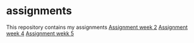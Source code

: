 # assignments
This repository contains my assignments
[Assignment week 2](https://github.com/Mimis5/ass/blob/master/Assignment_week_2stacy26titch%20(1).ipynb)
[Assignment week 4](https://github.com/Mimis5/ass/blob/master/Assignment_week_4%20(1).ipynb)
[Assignment wekk 5](https://github.com/Mimis5/assignments/blob/master/Assignment_week_5%20(1).ipynb)
